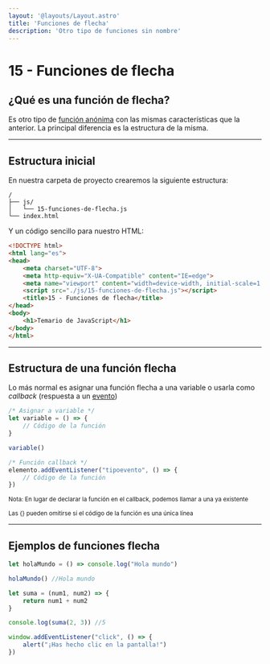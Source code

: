 ```yaml
---
layout: '@layouts/Layout.astro'
title: 'Funciones de flecha'
description: 'Otro tipo de funciones sin nombre'
---
```

# 15 - Funciones de flecha

## ¿Qué es una función de flecha?

Es otro tipo de [función anónima](/14) con las mismas características que la anterior. La principal diferencia es la estructura de la misma.

<hr>


## Estructura inicial

En nuestra carpeta de proyecto crearemos la siguiente estructura:

```
/
├── js/
│   └── 15-funciones-de-flecha.js
└── index.html
```

Y un código sencillo para nuestro HTML:

```html
<!DOCTYPE html>
<html lang="es">
<head>
    <meta charset="UTF-8">
    <meta http-equiv="X-UA-Compatible" content="IE=edge">
    <meta name="viewport" content="width=device-width, initial-scale=1.0">
    <script src="./js/15-funciones-de-flecha.js"></script>
    <title>15 - Funciones de flecha</title>
</head>
<body>
    <h1>Temario de JavaScript</h1>
</body>
</html>
```

<hr>

## Estructura de una función flecha

Lo más normal es asignar una función flecha a una variable o usarla como *callback* (respuesta a un [evento](/404))

```js
/* Asignar a variable */
let variable = () => {
    // Código de la función
}

variable()

/* Función callback */
elemento.addEventListener("tipoevento", () => {
    // Código de la función
})
```

<small>Nota: En lugar de declarar la función en el callback, podemos llamar a una ya existente</small>

<small>Las {} pueden omitirse si el código de la función es una única línea</small>

<hr>

## Ejemplos de funciones flecha

```js
let holaMundo = () => console.log("Hola mundo")

holaMundo() //Hola mundo

let suma = (num1, num2) => {
    return num1 + num2
}

console.log(suma(2, 3)) //5

window.addEventListener("click", () => {
    alert("¡Has hecho clic en la pantalla!")
})
```